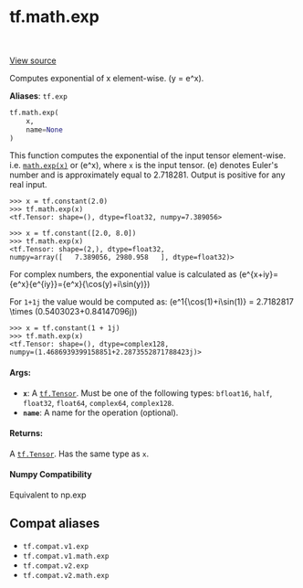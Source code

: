 <div itemscope itemtype="http://developers.google.com/ReferenceObject">
<meta itemprop="name" content="tf.math.exp" />
<meta itemprop="path" content="Stable" />
</div>

# tf.math.exp

<!-- Insert buttons and diff -->

<table class="tfo-notebook-buttons tfo-api" align="left">
</table>

<a target="_blank" href="/code/stable/tensorflow/python/ops/math_ops.py">View source</a>



Computes exponential of x element-wise.  \(y = e^x\).

**Aliases**: `tf.exp`

``` python
tf.math.exp(
    x,
    name=None
)
```



<!-- Placeholder for "Used in" -->

This function computes the exponential of the input tensor element-wise.
i.e. <a href="../../tf/math/exp.md"><code>math.exp(x)</code></a> or \(e^x\), where `x` is the input tensor.
\(e\) denotes Euler's number and is approximately equal to 2.718281.
Output is positive for any real input.

```
>>> x = tf.constant(2.0)
>>> tf.math.exp(x)
<tf.Tensor: shape=(), dtype=float32, numpy=7.389056>
```

```
>>> x = tf.constant([2.0, 8.0])
>>> tf.math.exp(x)
<tf.Tensor: shape=(2,), dtype=float32,
numpy=array([   7.389056, 2980.958   ], dtype=float32)>
```

For complex numbers, the exponential value is calculated as
\(e^{x+iy}={e^x}{e^{iy}}={e^x}{\cos(y)+i\sin(y)}\)

For `1+1j` the value would be computed as:
\(e^1{\cos(1)+i\sin(1)} = 2.7182817 \times (0.5403023+0.84147096j)\)

```
>>> x = tf.constant(1 + 1j)
>>> tf.math.exp(x)
<tf.Tensor: shape=(), dtype=complex128,
numpy=(1.4686939399158851+2.2873552871788423j)>
```

#### Args:


* <b>`x`</b>: A <a href="../../tf/Tensor.md"><code>tf.Tensor</code></a>. Must be one of the following types: `bfloat16`, `half`,
  `float32`, `float64`, `complex64`, `complex128`.
* <b>`name`</b>: A name for the operation (optional).


#### Returns:

A <a href="../../tf/Tensor.md"><code>tf.Tensor</code></a>. Has the same type as `x`.




#### Numpy Compatibility
Equivalent to np.exp



## Compat aliases

* `tf.compat.v1.exp`
* `tf.compat.v1.math.exp`
* `tf.compat.v2.exp`
* `tf.compat.v2.math.exp`

